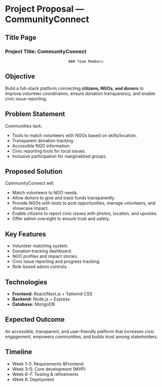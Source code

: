 # Project Proposal — CommunityConnect

## Title Page
### Project Title: CommunityConnect
                                 ### Team Members
## Objective
Build a full-stack platform connecting **citizens, NGOs, and donors** to improve volunteer coordination, ensure donation transparency, and enable civic issue reporting.

## Problem Statement
Communities lack:
- Tools to match volunteers with NGOs based on skills/location.
- Transparent donation tracking.
- Accessible NGO information.
- Civic reporting tools for local issues.
- Inclusive participation for marginalized groups.

## Proposed Solution
CommunityConnect will:
- Match volunteers to NGO needs.
- Allow donors to give and track funds transparently.
- Provide NGOs with tools to post opportunities, manage volunteers, and showcase impact.
- Enable citizens to report civic issues with photos, location, and upvotes.
- Offer admin oversight to ensure trust and safety.

## Key Features
- Volunteer matching system.
- Donation tracking dashboard.
- NGO profiles and impact stories.
- Civic issue reporting and progress tracking.
- Role-based admin controls.

## Technologies
- **Frontend:** React/Next.js + Tailwind CSS
- **Backend:** Node.js + Express
- **Database:** MongoDB


## Expected Outcome
An accessible, transparent, and user-friendly platform that increases civic engagement, empowers communities, and builds trust among stakeholders.

## Timeline
- Week 1–2: Requirements &Frontend
- Week 3–5: Core development (MVP)
- Week 6–7: Testing & refinements
- Week 8: Deployment 

